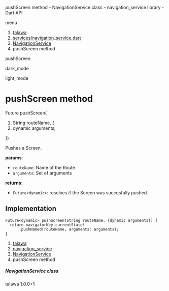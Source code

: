 




pushScreen method - NavigationService class - navigation\_service library - Dart API







menu

1. [talawa](../../index.html)
2. [services/navigation\_service.dart](../../services_navigation_service/services_navigation_service-library.html)
3. [NavigationService](../../services_navigation_service/NavigationService-class.html)
4. pushScreen method

pushScreen


dark\_mode

light\_mode




# pushScreen method


Future
pushScreen(

1. String routeName, {
2. dynamic arguments,

})

Pushes a Screen.

**params**:

* `routeName`: Name of the Route
* `arguments`: Set of arguments

**returns**:

* `Future<dynamic>`: resolves if the Screen was succesfully pushed.

## Implementation

```
Future<dynamic> pushScreen(String routeName, {dynamic arguments}) {
  return navigatorKey.currentState!
      .pushNamed(routeName, arguments: arguments);
}
```

 


1. [talawa](../../index.html)
2. [navigation\_service](../../services_navigation_service/services_navigation_service-library.html)
3. [NavigationService](../../services_navigation_service/NavigationService-class.html)
4. pushScreen method

##### NavigationService class





talawa
1.0.0+1






